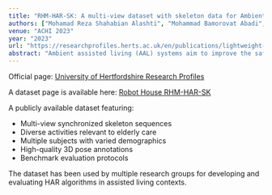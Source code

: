 ```yaml
---
title: "RHM-HAR-SK: A multi-view dataset with skeleton data for Ambient Assisted Living Research"
authors: ["Mohamad Reza Shahabian Alashti", "Mohammad Bamorovat Abadi", "Patrick Holthaus", "Catherine Menon", "Farshid Amirabdollahian"]
venue: "ACHI 2023"
year: "2023"
url: "https://researchprofiles.herts.ac.uk/en/publications/lightweight-human-activity-recognition-for-ambient-assisted-livin/"
abstract: "Ambient assisted living (AAL) systems aim to improve the safety, comfort, and quality of life for the populations with specific attention given to prolonging personal independence during later stages of life. Human activity recognition (HAR) plays a crucial role in enabling AAL systems to recognise and understand human actions. Multi-view human activity recognition (MV-HAR) techniques are particularly useful for AAL systems as they can use information from multiple sensors to capture different perspectives of human activities and can help to improve the robustness and accuracy of activity recognition. In this work, we propose a lightweight activity recognition pipeline that utilizes skeleton data from multiple perspectives to combine the advantages of both approaches and thereby enhance an assistive robot's perception of human activity. The pipeline includes data sampling, input data type, and representation and classification methods. Our method modifies a classic LeNet classification model (M-LeNet) and uses a Vision Transformer (ViT) for the classification task. Experimental evaluation on a multi-perspective dataset of human activities in the home (RH-HAR-SK) compares the performance of these two models and indicates that combining camera views can improve recognition accuracy. Furthermore, our pipeline provides a more efficient and scalable solution in the AAL context, where bandwidth and computing resources are often limited. "
---
```


Official page: [University of Hertfordshire Research Profiles](https://researchprofiles.herts.ac.uk/en/publications/lightweight-human-activity-recognition-for-ambient-assisted-livin/)

A dataset page is available here: [Robot House RHM-HAR-SK](https://robothouse-dev.herts.ac.uk/datasets/RHM/HAR-SK/)

A publicly available dataset featuring:
- Multi-view synchronized skeleton sequences
- Diverse activities relevant to elderly care
- Multiple subjects with varied demographics
- High-quality 3D pose annotations
- Benchmark evaluation protocols

The dataset has been used by multiple research groups for developing and evaluating HAR algorithms in assisted living contexts.

